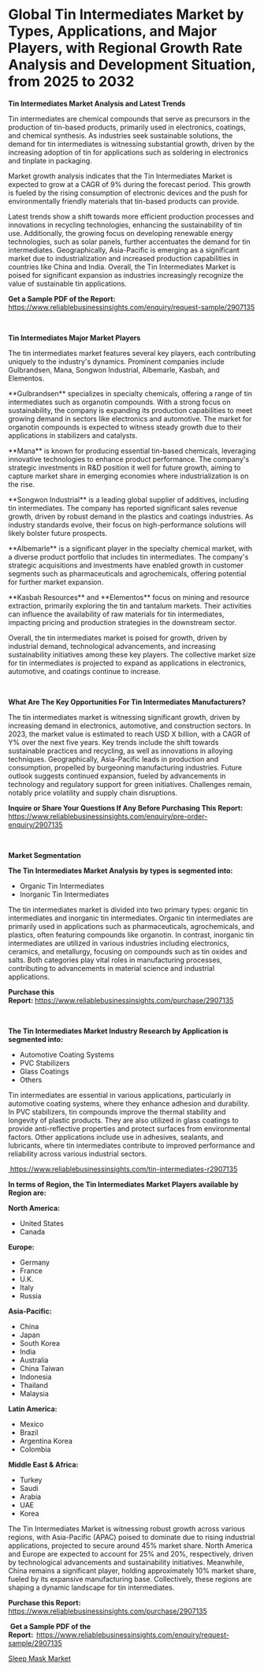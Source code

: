 <p><h1>Global Tin Intermediates Market by Types, Applications, and Major Players, with Regional Growth Rate Analysis and Development Situation, from 2025 to 2032</h1></p><p><strong>Tin Intermediates Market Analysis and Latest Trends</strong></p>
<p><p>Tin intermediates are chemical compounds that serve as precursors in the production of tin-based products, primarily used in electronics, coatings, and chemical synthesis. As industries seek sustainable solutions, the demand for tin intermediates is witnessing substantial growth, driven by the increasing adoption of tin for applications such as soldering in electronics and tinplate in packaging.</p><p>Market growth analysis indicates that the Tin Intermediates Market is expected to grow at a CAGR of 9% during the forecast period. This growth is fueled by the rising consumption of electronic devices and the push for environmentally friendly materials that tin-based products can provide. </p><p>Latest trends show a shift towards more efficient production processes and innovations in recycling technologies, enhancing the sustainability of tin use. Additionally, the growing focus on developing renewable energy technologies, such as solar panels, further accentuates the demand for tin intermediates. Geographically, Asia-Pacific is emerging as a significant market due to industrialization and increased production capabilities in countries like China and India. Overall, the Tin Intermediates Market is poised for significant expansion as industries increasingly recognize the value of sustainable tin applications.</p></p>
<p><strong>Get a Sample PDF of the Report:&nbsp;</strong> <a href="https://www.reliablebusinessinsights.com/enquiry/request-sample/2907135?utm_campaign=2811&utm_medium=2&utm_source=Github&utm_content=ia&utm_term=12032025&utm_id=tin-intermediates">https://www.reliablebusinessinsights.com/enquiry/request-sample/2907135</a></p>
<p>&nbsp;</p>
<p><strong>Tin Intermediates Major Market Players</strong></p>
<p><p>The tin intermediates market features several key players, each contributing uniquely to the industry's dynamics. Prominent companies include Gulbrandsen, Mana, Songwon Industrial, Albemarle, Kasbah, and Elementos.</p><p>**Gulbrandsen** specializes in specialty chemicals, offering a range of tin intermediates such as organotin compounds. With a strong focus on sustainability, the company is expanding its production capabilities to meet growing demand in sectors like electronics and automotive. The market for organotin compounds is expected to witness steady growth due to their applications in stabilizers and catalysts.</p><p>**Mana** is known for producing essential tin-based chemicals, leveraging innovative technologies to enhance product performance. The company's strategic investments in R&D position it well for future growth, aiming to capture market share in emerging economies where industrialization is on the rise.</p><p>**Songwon Industrial** is a leading global supplier of additives, including tin intermediates. The company has reported significant sales revenue growth, driven by robust demand in the plastics and coatings industries. As industry standards evolve, their focus on high-performance solutions will likely bolster future prospects.</p><p>**Albemarle** is a significant player in the specialty chemical market, with a diverse product portfolio that includes tin intermediates. The company's strategic acquisitions and investments have enabled growth in customer segments such as pharmaceuticals and agrochemicals, offering potential for further market expansion.</p><p>**Kasbah Resources** and **Elementos** focus on mining and resource extraction, primarily exploring the tin and tantalum markets. Their activities can influence the availability of raw materials for tin intermediates, impacting pricing and production strategies in the downstream sector.</p><p>Overall, the tin intermediates market is poised for growth, driven by industrial demand, technological advancements, and increasing sustainability initiatives among these key players. The collective market size for tin intermediates is projected to expand as applications in electronics, automotive, and coatings continue to increase.</p></p>
<p>&nbsp;</p>
<p><strong>What Are The Key Opportunities For Tin Intermediates Manufacturers?</strong></p>
<p><p>The tin intermediates market is witnessing significant growth, driven by increasing demand in electronics, automotive, and construction sectors. In 2023, the market value is estimated to reach USD X billion, with a CAGR of Y% over the next five years. Key trends include the shift towards sustainable practices and recycling, as well as innovations in alloying techniques. Geographically, Asia-Pacific leads in production and consumption, propelled by burgeoning manufacturing industries. Future outlook suggests continued expansion, fueled by advancements in technology and regulatory support for green initiatives. Challenges remain, notably price volatility and supply chain disruptions.</p></p>
<p><strong>Inquire or Share Your Questions If Any Before Purchasing This Report:</strong> <a href="https://www.reliablebusinessinsights.com/enquiry/pre-order-enquiry/2907135?utm_campaign=2811&utm_medium=2&utm_source=Github&utm_content=ia&utm_term=12032025&utm_id=tin-intermediates">https://www.reliablebusinessinsights.com/enquiry/pre-order-enquiry/2907135</a></p>
<p>&nbsp;</p>
<p><strong>Market Segmentation</strong></p>
<p><strong>The Tin Intermediates Market Analysis by types is segmented into:</strong></p>
<p><ul><li>Organic Tin Intermediates</li><li>Inorganic Tin Intermediates</li></ul></p>
<p><p>The tin intermediates market is divided into two primary types: organic tin intermediates and inorganic tin intermediates. Organic tin intermediates are primarily used in applications such as pharmaceuticals, agrochemicals, and plastics, often featuring compounds like organotin. In contrast, inorganic tin intermediates are utilized in various industries including electronics, ceramics, and metallurgy, focusing on compounds such as tin oxides and salts. Both categories play vital roles in manufacturing processes, contributing to advancements in material science and industrial applications.</p></p>
<p><strong>Purchase this Report:&nbsp;</strong><a href="https://www.reliablebusinessinsights.com/purchase/2907135?utm_campaign=2811&utm_medium=2&utm_source=Github&utm_content=ia&utm_term=12032025&utm_id=tin-intermediates">https://www.reliablebusinessinsights.com/purchase/2907135</a></p>
<p>&nbsp;</p>
<p><strong>The Tin Intermediates Market Industry Research by Application is segmented into:</strong></p>
<p><ul><li>Automotive Coating Systems</li><li>PVC Stabilizers</li><li>Glass Coatings</li><li>Others</li></ul></p>
<p><p>Tin intermediates are essential in various applications, particularly in automotive coating systems, where they enhance adhesion and durability. In PVC stabilizers, tin compounds improve the thermal stability and longevity of plastic products. They are also utilized in glass coatings to provide anti-reflective properties and protect surfaces from environmental factors. Other applications include use in adhesives, sealants, and lubricants, where tin intermediates contribute to improved performance and reliability across various industrial sectors.</p></p>
<p><a href="https://www.reliablebusinessinsights.com/tin-intermediates-r2907135?utm_campaign=2811&utm_medium=2&utm_source=Github&utm_content=ia&utm_term=12032025&utm_id=tin-intermediates">&nbsp;https://www.reliablebusinessinsights.com/tin-intermediates-r2907135</a></p>
<p><strong>In terms of Region, the Tin Intermediates Market Players available by Region are:</strong></p>
<p>
    <p> <strong> North America: </strong>
        <ul>
            <li>United States</li>
            <li>Canada</li>
        </ul>
        </p> 
    <p> <strong> Europe: </strong>
        <ul>
            <li>Germany</li>
            <li>France</li>
            <li>U.K.</li>
            <li>Italy</li>
            <li>Russia</li>
        </ul>
        </p> 
    <p> <strong> Asia-Pacific: </strong>
        <ul>
            <li>China</li>
            <li>Japan</li>
            <li>South Korea</li>
            <li>India</li>
            <li>Australia</li>
            <li>China Taiwan</li>
            <li>Indonesia</li>
            <li>Thailand</li>
            <li>Malaysia</li>
        </ul>
        </p> 
    <p> <strong> Latin America: </strong>
        <ul>
            <li>Mexico</li>
            <li>Brazil</li>
            <li>Argentina Korea</li>
            <li>Colombia</li>
        </ul>
        </p> 
    <p> <strong> Middle East & Africa: </strong>
        <ul>
            <li>Turkey</li>
            <li>Saudi</li>
            <li>Arabia</li>
            <li>UAE</li>
            <li>Korea</li>
        </ul>
    </p>
    </p>
<p><p>The Tin Intermediates Market is witnessing robust growth across various regions, with Asia-Pacific (APAC) poised to dominate due to rising industrial applications, projected to secure around 45% market share. North America and Europe are expected to account for 25% and 20%, respectively, driven by technological advancements and sustainability initiatives. Meanwhile, China remains a significant player, holding approximately 10% market share, fueled by its expansive manufacturing base. Collectively, these regions are shaping a dynamic landscape for tin intermediates.</p></p>
<p><strong>Purchase this Report: </strong><a href="https://www.reliablebusinessinsights.com/purchase/2907135?utm_campaign=2811&utm_medium=2&utm_source=Github&utm_content=ia&utm_term=12032025&utm_id=tin-intermediates">https://www.reliablebusinessinsights.com/purchase/2907135</a></p>
<p>&nbsp;<strong>Get a Sample PDF of the Report:&nbsp;&nbsp;</strong><a href="https://www.reliablebusinessinsights.com/enquiry/request-sample/2907135?utm_campaign=2811&utm_medium=2&utm_source=Github&utm_content=ia&utm_term=12032025&utm_id=tin-intermediates">https://www.reliablebusinessinsights.com/enquiry/request-sample/2907135</a></p>
<p><strong></strong></p>
<p><p><a href="https://github.com/gasikcalbos8/Market-Research-Report-List-1/blob/main/sleep-mask-market.md?utm_campaign=2811&utm_medium=2&utm_source=Github&utm_content=ia&utm_term=12032025&utm_id=tin-intermediates">Sleep Mask Market</a></p></p>